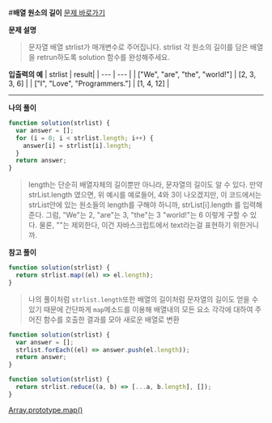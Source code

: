 #**배열 원소의 길이**
[문제 바로가기](https://school.programmers.co.kr/learn/courses/30/lessons/120854)

**문제 설명**

> 문자열 배열 strlist가 매개변수로 주어집니다. strlist 각 원소의 길이를 담은 배열을 retrun하도록 solution 함수를 완성해주세요.

**입출력의 예**
| strlist | result|
| --- | --- |
| ["We", "are", "the", "world!"] | [2, 3, 3, 6] |
| ["I", "Love", "Programmers."] | [1, 4, 12] |

---

**나의 풀이**

```javascript
function solution(strlist) {
  var answer = [];
  for (i = 0; i < strlist.length; i++) {
    answer[i] = strlist[i].length;
  }
  return answer;
}
```

> length는 단순히 배열자체의 길이뿐만 아니라, 문자열의 길이도 알 수 있다. 만약 strList.length 였으면, 위 예시를 예로들어, 4와 3이 나오겠지만, 이 코드에서는 strList안에 있는 원소들의 length를 구해야 하니까, strList[i].length 를 입력해준다. 그럼, "We"는 2, "are"는 3, "the"는 3 "world!"는 6 이렇게 구할 수 있다.
> 물론, ""는 제외한다, 이건 자바스크립트에서 text라는걸 표현하기 위한거니까.

**참고 풀이**

```javascript
function solution(strlist) {
  return strlist.map((el) => el.length);
}
```

> 나의 풀이처럼 `strlist.length`또한 배열의 길이처럼 문자열의 길이도 얻을 수 있기 때문에 간단파게 `map`메소드를 이용해 배열내의 모든 요소 각각에 대하여 주어진 함수를 호출한 결과를 모아 새로운 배열로 변환

```javascript
function solution(strlist) {
  var answer = [];
  strlist.forEach((el) => answer.push(el.length));
  return answer;
}
```

```javascript
function solution(strlist) {
  return strlist.reduce((a, b) => [...a, b.length], []);
}
```

[Array.prototype.map()](https://developer.mozilla.org/ko/docs/Web/JavaScript/Reference/Global_Objects/Array/map)
